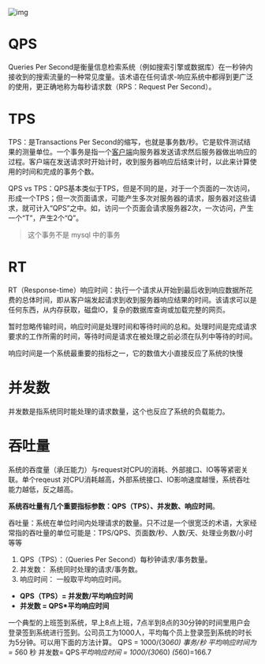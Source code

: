 ![img](D:\dev\notes\img\533fa609f8607dbd65878fb52ef87183.jpg)

# QPS

Queries Per Second是衡量信息检索系统（例如搜索引擎或数据库）在一秒钟内接收到的搜索流量的一种常见度量。该术语在任何请求-响应系统中都得到更广泛的使用，更正确地称为每秒请求数（RPS：Request Per Second）。

# TPS

TPS：是Transactions Per Second的缩写，也就是事务数/秒。它是软件测试结果的测量单位。一个事务是指一个[客户端](https://www.zhihu.com/search?q=客户端&search_source=Entity&hybrid_search_source=Entity&hybrid_search_extra={"sourceType"%3A"article"%2C"sourceId"%3A"337708438"})向服务器发送请求然后服务器做出响应的过程。客户端在发送请求时开始计时，收到服务器响应后结束计时，以此来计算使用的时间和完成的事务个数。

QPS vs TPS：QPS基本类似于TPS，但是不同的是，对于一个页面的一次访问，形成一个TPS；但一次页面请求，可能产生多次对服务器的请求，服务器对这些请求，就可计入“QPS”之中。如，访问一个页面会请求服务器2次，一次访问，产生一个“T”，产生2个“Q”。

> 这个事务不是 mysql 中的事务

# RT

RT（Response-time）响应时间：执行一个请求从开始到最后收到响应数据所花费的总体时间，即从客户端发起请求到收到服务器响应结果的时间。该请求可以是任何东西，从内存获取，磁盘IO，复杂的数据库查询或加载完整的网页。

暂时忽略传输时间，响应时间是处理时间和等待时间的总和。处理时间是完成请求要求的工作所需的时间，等待时间是请求在被处理之前必须在队列中等待的时间。

响应时间是一个系统最重要的指标之一，它的数值大小直接反应了系统的快慢

# 并发数

并发数是指系统同时能处理的请求数量，这个也反应了系统的负载能力。

# 吞吐量

系统的吞度量（承压能力）与request对CPU的消耗、外部接口、IO等等紧密关联。单个reqeust 对CPU消耗越高，外部系统接口、IO影响速度越慢，系统吞吐能力越低，反之越高。

**系统吞吐量有几个重要指标参数：QPS（TPS）、并发数、响应时间**。

吞吐量：系统在单位时间内处理请求的数量。只不过是一个很宽泛的术语，大家经常指的吞吐量的单位可能是：TPS/QPS、页面数/秒、人数/天、处理业务数/小时等等

1. QPS（TPS）：（Queries Per Second）每秒钟请求/事务数量。
2. 并发数： 系统同时处理的请求/事务数。
3. 响应时间： 一般取平均响应时间。







- **QPS（TPS）= 并发数/平均响应时间**
- **并发数 = QPS\*平均响应时间**

一个典型的上班签到系统，早上8点上班，7点半到8点的30分钟的时间里用户会登录签到系统进行签到。公司员工为1000人，平均每个员上登录签到系统的时长为5分钟。可以用下面的方法计算。
QPS = 1000/(30*60) 事务/秒
平均响应时间为 = 5*60  秒
并发数= QPS*平均响应时间 = 1000/(30*60) *(5*60)=166.7